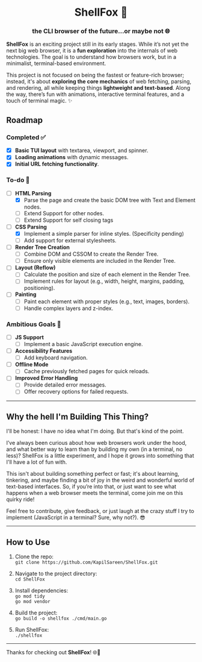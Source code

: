 <p align="center">
  <h1 align="center">ShellFox 🚀</h1>
<h3 align="center">the CLI browser of the future...or maybe not 🌐</h3>
</p>


**ShellFox** is an exciting project still in its early stages. While it’s not yet the next big web browser, it is a **fun exploration** into the internals of web technologies. The goal is to understand how browsers work, but in a minimalist, terminal-based environment.

This project is not focused on being the fastest or feature-rich browser; instead, it's about **exploring the core mechanics** of web fetching, parsing, and rendering, all while keeping things **lightweight and text-based**. Along the way, there’s fun with animations, interactive terminal features, and a touch of terminal magic. ✨



## Roadmap

### Completed ✅
- [x] **Basic TUI layout** with textarea, viewport, and spinner.
- [x] **Loading animations** with dynamic messages.
- [x] **Initial URL fetching functionality**.

### To-do 🚧
- [ ] **HTML Parsing**
  - [x] Parse the page and create the basic DOM tree with Text and Element nodes.
  - [ ] Extend Support for other nodes.
  - [ ] Extend Support for self closing tags
- [ ] **CSS Parsing**
  - [x] Implement a simple parser for inline styles. (Specificity pending)
  - [ ] Add support for external stylesheets.
- [ ] **Render Tree Creation**
  - [ ] Combine DOM and CSSOM to create the Render Tree.
  - [ ] Ensure only visible elements are included in the Render Tree.
- [ ] **Layout (Reflow)**
  - [ ] Calculate the position and size of each element in the Render Tree.
  - [ ] Implement rules for layout (e.g., width, height, margins, padding, positioning).
- [ ] **Painting**
  - [ ] Paint each element with proper styles (e.g., text, images, borders).
  - [ ] Handle complex layers and z-index.

### Ambitious Goals 📝
- [ ] **JS Support**
  - [ ] Implement a basic JavaScript execution engine.
- [ ] **Accessibility Features**
  - [ ] Add keyboard navigation.
- [ ] **Offline Mode**
  - [ ] Cache previously fetched pages for quick reloads.
- [ ] **Improved Error Handling**
  - [ ] Provide detailed error messages.
  - [ ] Offer recovery options for failed requests.

---

## Why the hell I'm Building This Thing?

I'll be honest: I have no idea what I'm doing. But that's kind of the point.

I’ve always been curious about how web browsers work under the hood, and what better way to learn than by building my own (in a terminal, no less)? ShellFox is a little experiment, and I hope it grows into something that I'll have a lot of fun with. 

This isn't about building something perfect or fast; it's about learning, tinkering, and maybe finding a bit of joy in the weird and wonderful world of text-based interfaces. So, if you’re into that, or just want to see what happens when a web browser meets the terminal, come join me on this quirky ride!

Feel free to contribute, give feedback, or just laugh at the crazy stuff I try to implement (JavaScript in a terminal? Sure, why not?). 😎

---

## How to Use

1. Clone the repo:  
   `git clone https://github.com/KapilSareen/ShellFox.git`

2. Navigate to the project directory:  
   `cd ShellFox`

3. Install dependencies:  
   `go mod tidy`  
   `go mod vendor`
4. Build the project:  
   `go build -o shellfox ./cmd/main.go`

5. Run ShellFox:  
   `./shellfox`

---

Thanks for checking out **ShellFox**! 🌐🐾

